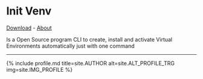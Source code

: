 <link rel="shortcut icon" type="image/x-icon" href="{{site.FAVICON}}">

# Init Venv

[Download](./view/download) - [About](./view/about)

Is a Open Source program CLI to create, install and activate Virtual Environments automatically just with one command

---

{% include profile.md title=site.AUTHOR alt=site.ALT_PROFILE_TRG img=site.IMG_PROFILE %}